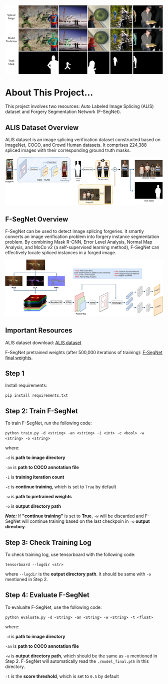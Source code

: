 ![outcome](https://github.com/Merxon22/F-SegNet/blob/main/sample_image/outcome%201.png)
# About This Project...
This project involves two resources: Auto Labeled Image Splicing (ALIS) dataset and Forgery Segmentation Network (F-SegNet).

## ALIS Dataset Overview
ALIS dataset is an image splicing verification dataset constructed based on ImageNet, COCO, and Crowd Human datasets. It comprises 224,388 spliced images with their corresponding ground truth masks.

![alis](https://github.com/Merxon22/F-SegNet/blob/main/sample_image/ALIS_database.png)

## F-SegNet Overview
F-SegNet can be used to detect image splicing forgeries. It smartly converts an image verification problem into forgery instance segmentation problem. By combining Mask R-CNN, Error Level Analysis, Normal Map Analysis, and MoCo v2 (a self-supervised learning method), F-SegNet can effectively locate spliced instances in a forged image.


![architecture](https://github.com/Merxon22/F-SegNet/blob/main/sample_image/architecture.png)
## Important Resources
ALIS dataset download: [ALIS dataset](https://www.dropbox.com/sh/r94z9f7ov66gj3i/AACLXFgDuogrSK-jiMJPJ9YFa?dl=0)

F-SegNet pretrained weights (after 500,000 iterations of training): [F-SegNet final weights](https://www.dropbox.com/s/zk73svhemd8i7pa/model_final.pth?dl=0).

## Step 1
Install requirements:

`pip install requirements.txt`



## Step 2: Train F-SegNet
To train F-SegNet, run the following code:

`python train.py -d <string> -an <string> -i <int> -c <bool> -w <string> -o <string>`

where: 

`-d` is **path to image directory**

`-an` is **path to COCO annotation file**

`-i` is **training iteration count**

`-c` is **continue training**, which is set to `True` by default

`-w` is **path to pretrained weights**

`-o` is **output directory path**

***Note:***
If **"continue training"** is set to **True**, `-w` will be discarded and F-SegNet will continue training based on the last checkpoin in `-o` **output directory**.

## Step 3: Check Training Log
To check training log, use tensorboard with the following code:

`tensorboard --logdir <str>`

where `--logdir` is the **output directory path**. It should be same with `-o` mentioned in Step 2.

## Step 4: Evaluate F-SegNet
To evalualte F-SegNet, use the following code:

`python evaluate.py -d <string> -an <string> -w <string> -t <float>`

where:

`-d` is **path to image directory**

`-an` is **path to COCO annotation file**

`-w` is **output directory path**, which should be the same as `-o` mentioned in Step 2. F-SegNet will automatically read the `./model_final.pth` in this directory.

`-t` is the **score threshold**, which is set to `0.5` by default
